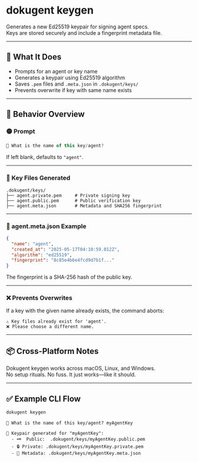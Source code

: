 # dokugent keygen

Generates a new Ed25519 keypair for signing agent specs.  
Keys are stored securely and include a fingerprint metadata file.

---

## 🔧 What It Does

- Prompts for an agent or key name
- Generates a keypair using Ed25519 algorithm
- Saves `.pem` files and `.meta.json` in `.dokugent/keys/`
- Prevents overwrite if key with same name exists

---

## 🧪 Behavior Overview

### 🟡 Prompt

```ts
🧑 What is the name of this key/agent?
```

If left blank, defaults to `"agent"`.

---

### 🔐 Key Files Generated

```plaintext
.dokugent/keys/
├── agent.private.pem     # Private signing key
├── agent.public.pem      # Public verification key
├── agent.meta.json       # Metadata and SHA256 fingerprint
```

---

### 📝 agent.meta.json Example

```json
{
  "name": "agent",
  "created_at": "2025-05-17T04:10:59.012Z",
  "algorithm": "ed25519",
  "fingerprint": "8c85e4b6e4fcd9d7b1f..."
}
```

The fingerprint is a SHA-256 hash of the public key.

---

### ❌ Prevents Overwrites

If a key with the given name already exists, the command aborts:

```plaintext
⚠️ Key files already exist for 'agent'.
❌ Please choose a different name.
```

---

## 📦 Cross-Platform Notes

Dokugent keygen works across macOS, Linux, and Windows.  
No setup rituals. No fuss. It just works—like it should.

---

## ✅ Example CLI Flow

```bash
dokugent keygen
```

```plaintext
🧑 What is the name of this key/agent? myAgentKey

🔐 Keypair generated for "myAgentKey":
  - 🗝️  Public:  .dokugent/keys/myAgentKey.public.pem
  - 🔒 Private: .dokugent/keys/myAgentKey.private.pem
  - 📄 Metadata: .dokugent/keys/myAgentKey.meta.json
```
